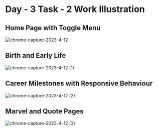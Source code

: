 # Day - 3 Task - 2 Work Illustration

## Home Page with Toggle Menu
![chrome-capture-2023-4-12](https://github.com/krithika117/prograd-html-css-js/assets/76687631/03abe7a4-596f-40ff-b524-1527059c1872)

## Birth and Early Life
![chrome-capture-2023-4-12 (1)](https://github.com/krithika117/prograd-html-css-js/assets/76687631/cc8edc74-de4e-4022-84ea-46b1f20cf0e6)

## Career Milestones with Responsive Behaviour
![chrome-capture-2023-4-12 (2)](https://github.com/krithika117/prograd-html-css-js/assets/76687631/d38490ba-26ea-42d2-81ac-749e46585fd6)

## Marvel and Quote Pages
![chrome-capture-2023-4-12 (3)](https://github.com/krithika117/prograd-html-css-js/assets/76687631/45b36113-a3b8-404f-8d99-e040e6400715)

